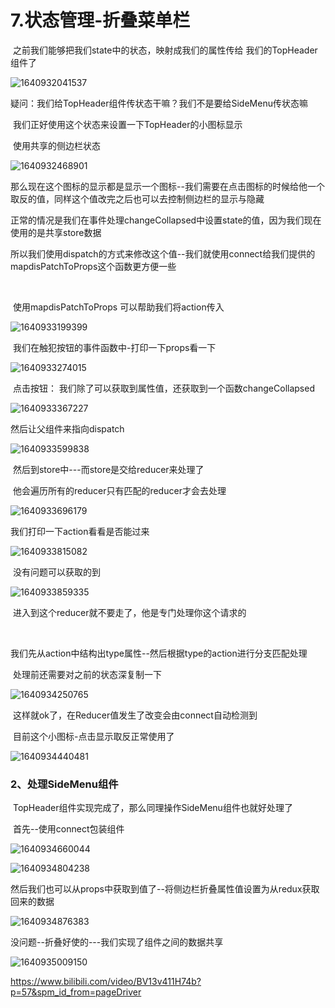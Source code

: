 # 7.状态管理-折叠菜单栏



​		之前我们能够把我们state中的状态，映射成我们的属性传给 我们的TopHeader组件了

![1640932041537](../../../../.vuepress/public/images/1640932041537.png)





​	疑问：我们给TopHeader组件传状态干嘛？我们不是要给SideMenu传状态嘛

​				我们正好使用这个状态来设置一下TopHeader的小图标显示



​		使用共享的侧边栏状态

![1640932468901](../../../../.vuepress/public/images/1640932468901.png)



​	那么现在这个图标的显示都是显示一个图标--我们需要在点击图标的时候给他一个取反的值，同样这个值改完之后也可以去控制侧边栏的显示与隐藏



​	正常的情况是我们在事件处理changeCollapsed中设置state的值，因为我们现在使用的是共享store数据

​	所以我们使用dispatch的方式来修改这个值--我们就使用connect给我们提供的mapdisPatchToProps这个函数更方便一些

​	

​	使用mapdisPatchToProps 可以帮助我们将action传入

![1640933199399](../../../../.vuepress/public/images/1640933199399.png)



​	我们在触犯按钮的事件函数中-打印一下props看一下

![1640933274015](../../../../.vuepress/public/images/1640933274015.png)



​	点击按钮：  我们除了可以获取到属性值，还获取到一个函数changeCollapsed

![1640933367227](../../../../.vuepress/public/images/1640933367227.png)



然后让父组件来指向dispatch 

![1640933599838](../../../../.vuepress/public/images/1640933599838.png)





​	然后到store中---而store是交给reducer来处理了

​		他会遍历所有的reducer只有匹配的reducer才会去处理

![1640933696179](../../../../.vuepress/public/images/1640933696179.png)





我们打印一下action看看是否能过来

![1640933815082](../../../../.vuepress/public/images/1640933815082.png)



​	没有问题可以获取的到

![1640933859335](../../../../.vuepress/public/images/1640933859335.png)



​	进入到这个reducer就不要走了，他是专门处理你这个请求的

​	

​	我们先从action中结构出type属性--然后根据type的action进行分支匹配处理

​	处理前还需要对之前的状态深复制一下

![1640934250765](../../../../.vuepress/public/images/1640934250765.png)





​	这样就ok了，在Reducer值发生了改变会由connect自动检测到



​	目前这个小图标-点击显示取反正常使用了

![1640934440481](../../../../.vuepress/public/images/1640934440481.png)









### 2、处理SideMenu组件

​			TopHeader组件实现完成了，那么同理操作SideMenu组件也就好处理了



​	首先--使用connect包装组件

![1640934660044](../../../../.vuepress/public/images/1640934660044.png)





![1640934804238](../../../../.vuepress/public/images/1640934804238.png)



​	然后我们也可以从props中获取到值了--将侧边栏折叠属性值设置为从redux获取回来的数据

![1640934876383](../../../../.vuepress/public/images/1640934876383.png)



没问题--折叠好使的---我们实现了组件之间的数据共享

![1640935009150](../../../../.vuepress/public/images/1640935009150.png)





https://www.bilibili.com/video/BV13v411H74b?p=57&spm_id_from=pageDriver



































































































